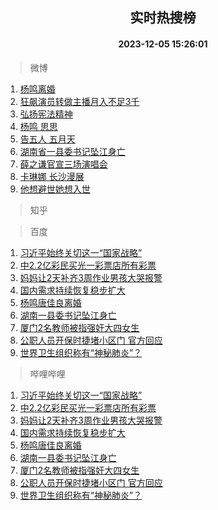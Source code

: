 <div align="center"><h2>实时热搜榜</h2><h4>2023-12-05 15:26:01</h4></div>

> 微博  

1. [杨鸣离婚](https://s.weibo.com/weibo?q=%23%E6%9D%A8%E9%B8%A3%E7%A6%BB%E5%A9%9A%23&t=31&band_rank=1&Refer=top)<br />
2. [狂飙演员转做主播月入不足3千](https://s.weibo.com/weibo?q=%23%E7%8B%82%E9%A3%99%E6%BC%94%E5%91%98%E8%BD%AC%E5%81%9A%E4%B8%BB%E6%92%AD%E6%9C%88%E5%85%A5%E4%B8%8D%E8%B6%B33%E5%8D%83%23&t=31&band_rank=2&Refer=top)<br />
3. [弘扬宪法精神](https://s.weibo.com/weibo?q=%23%E5%BC%98%E6%89%AC%E5%AE%AA%E6%B3%95%E7%B2%BE%E7%A5%9E%23&t=31&band_rank=3&Refer=top)<br />
4. [杨鸣 思思](https://s.weibo.com/weibo?q=%E6%9D%A8%E9%B8%A3%20%E6%80%9D%E6%80%9D&t=31&band_rank=4&Refer=top)<br />
5. [告五人 五月天](https://s.weibo.com/weibo?q=%E5%91%8A%E4%BA%94%E4%BA%BA%20%E4%BA%94%E6%9C%88%E5%A4%A9&t=31&band_rank=5&Refer=top)<br />
6. [湖南省一县委书记坠江身亡](https://s.weibo.com/weibo?q=%23%E6%B9%96%E5%8D%97%E7%9C%81%E4%B8%80%E5%8E%BF%E5%A7%94%E4%B9%A6%E8%AE%B0%E5%9D%A0%E6%B1%9F%E8%BA%AB%E4%BA%A1%23&t=31&band_rank=6&Refer=top)<br />
7. [薛之谦官宣三场演唱会](https://s.weibo.com/weibo?q=%23%E8%96%9B%E4%B9%8B%E8%B0%A6%E5%AE%98%E5%AE%A3%E4%B8%89%E5%9C%BA%E6%BC%94%E5%94%B1%E4%BC%9A%23&t=31&band_rank=7&Refer=top)<br />
8. [卡琳娜 长沙漫展](https://s.weibo.com/weibo?q=%E5%8D%A1%E7%90%B3%E5%A8%9C%20%E9%95%BF%E6%B2%99%E6%BC%AB%E5%B1%95&t=31&band_rank=8&Refer=top)<br />
9. [他想避世她想入世](https://s.weibo.com/weibo?q=%23%E4%BB%96%E6%83%B3%E9%81%BF%E4%B8%96%E5%A5%B9%E6%83%B3%E5%85%A5%E4%B8%96%23&t=31&band_rank=9&Refer=top)<br />

> 知乎  


> 百度  

1. [习近平始终关切这一“国家战略”](https://www.baidu.com/s?wd=%E4%B9%A0%E8%BF%91%E5%B9%B3%E5%A7%8B%E7%BB%88%E5%85%B3%E5%88%87%E8%BF%99%E4%B8%80%E2%80%9C%E5%9B%BD%E5%AE%B6%E6%88%98%E7%95%A5%E2%80%9D&sa=fyb_news&rsv_dl=fyb_news)<br />
2. [中2.2亿彩民买光一彩票店所有彩票](https://www.baidu.com/s?wd=%E4%B8%AD2.2%E4%BA%BF%E5%BD%A9%E6%B0%91%E4%B9%B0%E5%85%89%E4%B8%80%E5%BD%A9%E7%A5%A8%E5%BA%97%E6%89%80%E6%9C%89%E5%BD%A9%E7%A5%A8&sa=fyb_news&rsv_dl=fyb_news)<br />
3. [妈妈让2天补齐3周作业男孩大哭报警](https://www.baidu.com/s?wd=%E5%A6%88%E5%A6%88%E8%AE%A92%E5%A4%A9%E8%A1%A5%E9%BD%903%E5%91%A8%E4%BD%9C%E4%B8%9A%E7%94%B7%E5%AD%A9%E5%A4%A7%E5%93%AD%E6%8A%A5%E8%AD%A6&sa=fyb_news&rsv_dl=fyb_news)<br />
4. [国内需求持续恢复稳步扩大](https://www.baidu.com/s?wd=%E5%9B%BD%E5%86%85%E9%9C%80%E6%B1%82%E6%8C%81%E7%BB%AD%E6%81%A2%E5%A4%8D%E7%A8%B3%E6%AD%A5%E6%89%A9%E5%A4%A7&sa=fyb_news&rsv_dl=fyb_news)<br />
5. [杨鸣唐佳良离婚](https://www.baidu.com/s?wd=%E6%9D%A8%E9%B8%A3%E5%94%90%E4%BD%B3%E8%89%AF%E7%A6%BB%E5%A9%9A&sa=fyb_news&rsv_dl=fyb_news)<br />
6. [湖南一县委书记坠江身亡](https://www.baidu.com/s?wd=%E6%B9%96%E5%8D%97%E4%B8%80%E5%8E%BF%E5%A7%94%E4%B9%A6%E8%AE%B0%E5%9D%A0%E6%B1%9F%E8%BA%AB%E4%BA%A1&sa=fyb_news&rsv_dl=fyb_news)<br />
7. [厦门2名教师被指强奸大四女生](https://www.baidu.com/s?wd=%E5%8E%A6%E9%97%A82%E5%90%8D%E6%95%99%E5%B8%88%E8%A2%AB%E6%8C%87%E5%BC%BA%E5%A5%B8%E5%A4%A7%E5%9B%9B%E5%A5%B3%E7%94%9F&sa=fyb_news&rsv_dl=fyb_news)<br />
8. [公职人员开保时捷堵小区门 官方回应](https://www.baidu.com/s?wd=%E5%85%AC%E8%81%8C%E4%BA%BA%E5%91%98%E5%BC%80%E4%BF%9D%E6%97%B6%E6%8D%B7%E5%A0%B5%E5%B0%8F%E5%8C%BA%E9%97%A8+%E5%AE%98%E6%96%B9%E5%9B%9E%E5%BA%94&sa=fyb_news&rsv_dl=fyb_news)<br />
9. [世界卫生组织称有“神秘肺炎”？](https://www.baidu.com/s?wd=%E4%B8%96%E7%95%8C%E5%8D%AB%E7%94%9F%E7%BB%84%E7%BB%87%E7%A7%B0%E6%9C%89%E2%80%9C%E7%A5%9E%E7%A7%98%E8%82%BA%E7%82%8E%E2%80%9D%EF%BC%9F&sa=fyb_news&rsv_dl=fyb_news)<br />

> 哔哩哔哩  

1. [习近平始终关切这一“国家战略”](https://www.baidu.com/s?wd=%E4%B9%A0%E8%BF%91%E5%B9%B3%E5%A7%8B%E7%BB%88%E5%85%B3%E5%88%87%E8%BF%99%E4%B8%80%E2%80%9C%E5%9B%BD%E5%AE%B6%E6%88%98%E7%95%A5%E2%80%9D&sa=fyb_news&rsv_dl=fyb_news)<br />
2. [中2.2亿彩民买光一彩票店所有彩票](https://www.baidu.com/s?wd=%E4%B8%AD2.2%E4%BA%BF%E5%BD%A9%E6%B0%91%E4%B9%B0%E5%85%89%E4%B8%80%E5%BD%A9%E7%A5%A8%E5%BA%97%E6%89%80%E6%9C%89%E5%BD%A9%E7%A5%A8&sa=fyb_news&rsv_dl=fyb_news)<br />
3. [妈妈让2天补齐3周作业男孩大哭报警](https://www.baidu.com/s?wd=%E5%A6%88%E5%A6%88%E8%AE%A92%E5%A4%A9%E8%A1%A5%E9%BD%903%E5%91%A8%E4%BD%9C%E4%B8%9A%E7%94%B7%E5%AD%A9%E5%A4%A7%E5%93%AD%E6%8A%A5%E8%AD%A6&sa=fyb_news&rsv_dl=fyb_news)<br />
4. [国内需求持续恢复稳步扩大](https://www.baidu.com/s?wd=%E5%9B%BD%E5%86%85%E9%9C%80%E6%B1%82%E6%8C%81%E7%BB%AD%E6%81%A2%E5%A4%8D%E7%A8%B3%E6%AD%A5%E6%89%A9%E5%A4%A7&sa=fyb_news&rsv_dl=fyb_news)<br />
5. [杨鸣唐佳良离婚](https://www.baidu.com/s?wd=%E6%9D%A8%E9%B8%A3%E5%94%90%E4%BD%B3%E8%89%AF%E7%A6%BB%E5%A9%9A&sa=fyb_news&rsv_dl=fyb_news)<br />
6. [湖南一县委书记坠江身亡](https://www.baidu.com/s?wd=%E6%B9%96%E5%8D%97%E4%B8%80%E5%8E%BF%E5%A7%94%E4%B9%A6%E8%AE%B0%E5%9D%A0%E6%B1%9F%E8%BA%AB%E4%BA%A1&sa=fyb_news&rsv_dl=fyb_news)<br />
7. [厦门2名教师被指强奸大四女生](https://www.baidu.com/s?wd=%E5%8E%A6%E9%97%A82%E5%90%8D%E6%95%99%E5%B8%88%E8%A2%AB%E6%8C%87%E5%BC%BA%E5%A5%B8%E5%A4%A7%E5%9B%9B%E5%A5%B3%E7%94%9F&sa=fyb_news&rsv_dl=fyb_news)<br />
8. [公职人员开保时捷堵小区门 官方回应](https://www.baidu.com/s?wd=%E5%85%AC%E8%81%8C%E4%BA%BA%E5%91%98%E5%BC%80%E4%BF%9D%E6%97%B6%E6%8D%B7%E5%A0%B5%E5%B0%8F%E5%8C%BA%E9%97%A8+%E5%AE%98%E6%96%B9%E5%9B%9E%E5%BA%94&sa=fyb_news&rsv_dl=fyb_news)<br />
9. [世界卫生组织称有“神秘肺炎”？](https://www.baidu.com/s?wd=%E4%B8%96%E7%95%8C%E5%8D%AB%E7%94%9F%E7%BB%84%E7%BB%87%E7%A7%B0%E6%9C%89%E2%80%9C%E7%A5%9E%E7%A7%98%E8%82%BA%E7%82%8E%E2%80%9D%EF%BC%9F&sa=fyb_news&rsv_dl=fyb_news)<br />

